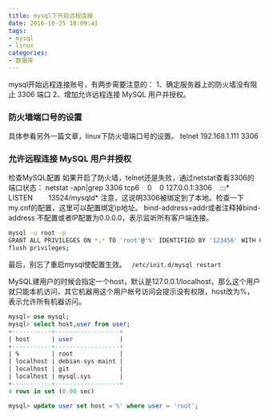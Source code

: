 ```yaml
---
title: mysql下开启远程连接
date: 2016-10-25 18:09:41
tags:
- mysql
- linux
categories:
- 数据库
---
```

mysql开始远程连接账号，有两步需要注意的：
1、确定服务器上的防火墙没有阻止 3306 端口
2、增加允许远程连接 MySQL 用户并授权。

### 防火墙端口号的设置
具体参看另外一篇文章，linux下防火墙端口号的设置。
telnet 192.168.1.111 3306
###  允许远程连接 MySQL 用户并授权
检查MySQL配置
如果开启了防火墙，telnet还是失败，通过netstat查看3306的端口状态：
netstat -apn|grep 3306
tcp6    0    0 127.0.0.1:3306    :::*    LISTEN        13524/mysqld*
注意，这说明3306被绑定到了本地。检查一下my.cnf的配置，这里可以配置绑定ip地址。
bind-address=addr或者注释掉bind-address
不配置或者IP配置为0.0.0.0，表示监听所有客户端连接。

```bash
mysql -u root -p
GRANT ALL PRIVILEGES ON *.* TO 'root'@'%' IDENTIFIED BY '123456' WITH GRANT OPTION;
flush privileges;
```
最后，别忘了重启mysql使配置生效。
` /etc/init.d/mysql restart`


MySQL建用户的时候会指定一个host，默认是127.0.0.1/localhost，那么这个用户就只能本机访问，其它机器用这个用户帐号访问会提示没有权限，host改为%，表示允许所有机器访问。

```sql
mysql> use mysql;
mysql> select host,user from user;
+-----------+------------------+
| host      | user             |
+-----------+------------------+
| %         | root             |
| localhost | debian-sys-maint |
| localhost | git              |
| localhost | mysql.sys        |
+-----------+------------------+
4 rows in set (0.00 sec)

mysql> update user set host ='%' where user = 'root';
```
